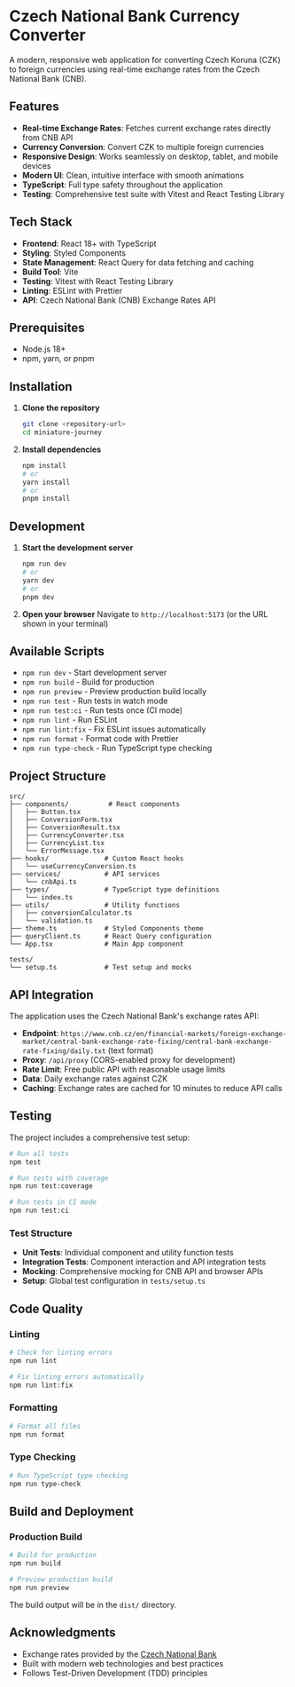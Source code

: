 # Czech National Bank Currency Converter

A modern, responsive web application for converting Czech Koruna (CZK) to foreign currencies using real-time exchange rates from the Czech National Bank (CNB).

## Features

- **Real-time Exchange Rates**: Fetches current exchange rates directly from CNB API
- **Currency Conversion**: Convert CZK to multiple foreign currencies
- **Responsive Design**: Works seamlessly on desktop, tablet, and mobile devices
- **Modern UI**: Clean, intuitive interface with smooth animations
- **TypeScript**: Full type safety throughout the application
- **Testing**: Comprehensive test suite with Vitest and React Testing Library

## Tech Stack

- **Frontend**: React 18+ with TypeScript
- **Styling**: Styled Components
- **State Management**: React Query for data fetching and caching
- **Build Tool**: Vite
- **Testing**: Vitest with React Testing Library
- **Linting**: ESLint with Prettier
- **API**: Czech National Bank (CNB) Exchange Rates API

## Prerequisites

- Node.js 18+
- npm, yarn, or pnpm

## Installation

1. **Clone the repository**

   ```bash
   git clone <repository-url>
   cd miniature-journey
   ```

2. **Install dependencies**
   ```bash
   npm install
   # or
   yarn install
   # or
   pnpm install
   ```

## Development

1. **Start the development server**

   ```bash
   npm run dev
   # or
   yarn dev
   # or
   pnpm dev
   ```

2. **Open your browser**
   Navigate to `http://localhost:5173` (or the URL shown in your terminal)

## Available Scripts

- `npm run dev` - Start development server
- `npm run build` - Build for production
- `npm run preview` - Preview production build locally
- `npm run test` - Run tests in watch mode
- `npm run test:ci` - Run tests once (CI mode)
- `npm run lint` - Run ESLint
- `npm run lint:fix` - Fix ESLint issues automatically
- `npm run format` - Format code with Prettier
- `npm run type-check` - Run TypeScript type checking

## Project Structure

```
src/
├── components/          # React components
│   ├── Button.tsx
│   ├── ConversionForm.tsx
│   ├── ConversionResult.tsx
│   ├── CurrencyConverter.tsx
│   ├── CurrencyList.tsx
│   └── ErrorMessage.tsx
├── hooks/              # Custom React hooks
│   └── useCurrencyConversion.ts
├── services/           # API services
│   └── cnbApi.ts
├── types/              # TypeScript type definitions
│   └── index.ts
├── utils/              # Utility functions
│   ├── conversionCalculator.ts
│   └── validation.ts
├── theme.ts            # Styled Components theme
├── queryClient.ts      # React Query configuration
└── App.tsx             # Main App component

tests/
└── setup.ts            # Test setup and mocks
```

## API Integration

The application uses the Czech National Bank's exchange rates API:

- **Endpoint**: `https://www.cnb.cz/en/financial-markets/foreign-exchange-market/central-bank-exchange-rate-fixing/central-bank-exchange-rate-fixing/daily.txt` (text format)
- **Proxy**: `/api/proxy` (CORS-enabled proxy for development)
- **Rate Limit**: Free public API with reasonable usage limits
- **Data**: Daily exchange rates against CZK
- **Caching**: Exchange rates are cached for 10 minutes to reduce API calls

## Testing

The project includes a comprehensive test setup:

```bash
# Run all tests
npm test

# Run tests with coverage
npm run test:coverage

# Run tests in CI mode
npm run test:ci
```

### Test Structure

- **Unit Tests**: Individual component and utility function tests
- **Integration Tests**: Component interaction and API integration tests
- **Mocking**: Comprehensive mocking for CNB API and browser APIs
- **Setup**: Global test configuration in `tests/setup.ts`

## Code Quality

### Linting

```bash
# Check for linting errors
npm run lint

# Fix linting errors automatically
npm run lint:fix
```

### Formatting

```bash
# Format all files
npm run format
```

### Type Checking

```bash
# Run TypeScript type checking
npm run type-check
```

## Build and Deployment

### Production Build

```bash
# Build for production
npm run build

# Preview production build
npm run preview
```

The build output will be in the `dist/` directory.

## Acknowledgments

- Exchange rates provided by the [Czech National Bank](https://www.cnb.cz/)
- Built with modern web technologies and best practices
- Follows Test-Driven Development (TDD) principles